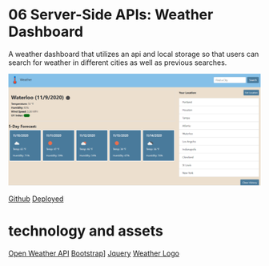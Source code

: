 


# 06 Server-Side APIs: Weather Dashboard

A weather dashboard that utilizes an api and local storage so that users can search for weather in different cities as well as previous searches.

![weather dashboard index](./Assets/images/weather-dashboard.png)

[Github]()
[Deployed]()

# technology and assets

[Open Weather API](https://openweathermap.org/)
[Bootstrap]([https://getbootstrap.com/)]
[Jquery](https://jquery.com/)
[Weather Logo](https://www.iconfinder.com/laurareen)

